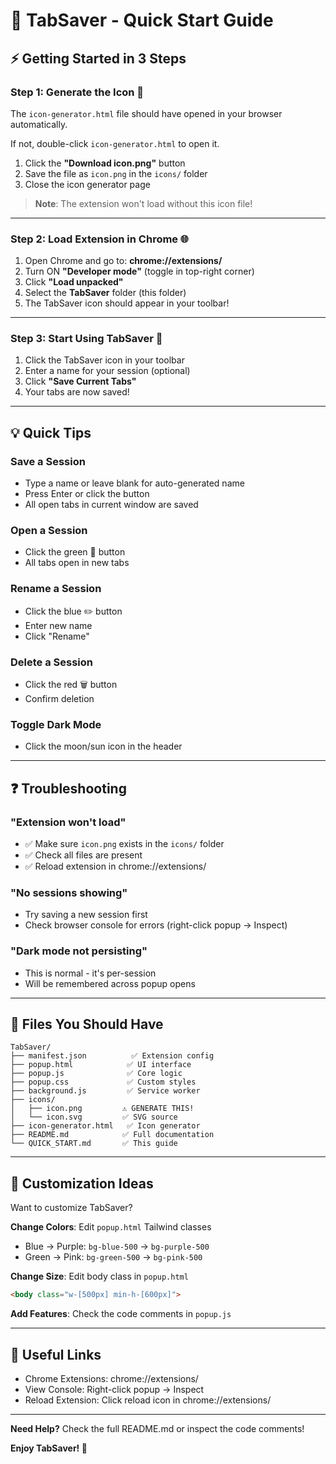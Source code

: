 # 🚀 TabSaver - Quick Start Guide

## ⚡ Getting Started in 3 Steps

### Step 1: Generate the Icon 📁
The `icon-generator.html` file should have opened in your browser automatically.

If not, double-click `icon-generator.html` to open it.

1. Click the **"Download icon.png"** button
2. Save the file as `icon.png` in the `icons/` folder
3. Close the icon generator page

> **Note**: The extension won't load without this icon file!

---

### Step 2: Load Extension in Chrome 🌐

1. Open Chrome and go to: **chrome://extensions/**
2. Turn ON **"Developer mode"** (toggle in top-right corner)
3. Click **"Load unpacked"**
4. Select the **TabSaver** folder (this folder)
5. The TabSaver icon should appear in your toolbar!

---

### Step 3: Start Using TabSaver 🎉

1. Click the TabSaver icon in your toolbar
2. Enter a name for your session (optional)
3. Click **"Save Current Tabs"**
4. Your tabs are now saved!

---

## 💡 Quick Tips

### Save a Session
- Type a name or leave blank for auto-generated name
- Press Enter or click the button
- All open tabs in current window are saved

### Open a Session
- Click the green 📂 button
- All tabs open in new tabs

### Rename a Session
- Click the blue ✏️ button
- Enter new name
- Click "Rename"

### Delete a Session
- Click the red 🗑️ button
- Confirm deletion

### Toggle Dark Mode
- Click the moon/sun icon in the header

---

## ❓ Troubleshooting

### "Extension won't load"
- ✅ Make sure `icon.png` exists in the `icons/` folder
- ✅ Check all files are present
- ✅ Reload extension in chrome://extensions/

### "No sessions showing"
- Try saving a new session first
- Check browser console for errors (right-click popup → Inspect)

### "Dark mode not persisting"
- This is normal - it's per-session
- Will be remembered across popup opens

---

## 📂 Files You Should Have

```
TabSaver/
├── manifest.json          ✅ Extension config
├── popup.html            ✅ UI interface
├── popup.js              ✅ Core logic
├── popup.css             ✅ Custom styles
├── background.js         ✅ Service worker
├── icons/
│   ├── icon.png         ⚠️ GENERATE THIS!
│   └── icon.svg         ✅ SVG source
├── icon-generator.html   ✅ Icon generator
├── README.md            ✅ Full documentation
└── QUICK_START.md       ✅ This guide
```

---

## 🎨 Customization Ideas

Want to customize TabSaver?

**Change Colors**: Edit `popup.html` Tailwind classes
- Blue → Purple: `bg-blue-500` → `bg-purple-500`
- Green → Pink: `bg-green-500` → `bg-pink-500`

**Change Size**: Edit body class in `popup.html`
```html
<body class="w-[500px] min-h-[600px]">
```

**Add Features**: Check the code comments in `popup.js`

---

## 🔗 Useful Links

- Chrome Extensions: chrome://extensions/
- View Console: Right-click popup → Inspect
- Reload Extension: Click reload icon in chrome://extensions/

---

**Need Help?** Check the full README.md or inspect the code comments!

**Enjoy TabSaver! 🚀**
